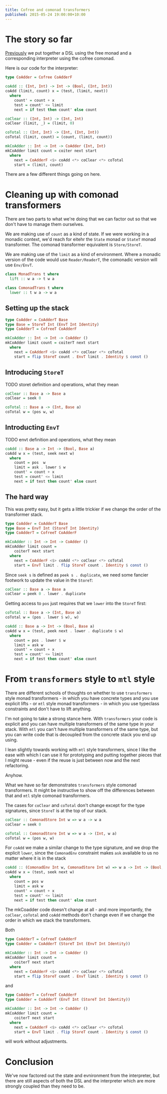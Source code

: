 ```yaml
---
title: Cofree and comonad transformers
published: 2015-05-24 19:00:00+10:00
---
```


# The story so far

[Previously](/posts/free_and_cofree.html) we put together a DSL using the free monad and a corresponding interpreter using the cofree comonad.

Here is our code for the interpreter:
```haskell
type CoAdder = Cofree CoAdderF

coAdd :: (Int, Int) -> Int -> (Bool, (Int, Int))
coAdd (limit, count) x = (test, (limit, next))
  where
    count' = count + x
    test = count' <= limit
    next = if test then count' else count

coClear :: (Int, Int) -> (Int, Int)
coClear (limit, _) = (limit, 0)

coTotal :: (Int, Int) -> (Int, (Int, Int))
coTotal (limit, count) = (count, (limit, count))

mkCoAdder :: Int -> Int -> CoAdder (Int, Int)
mkCoAdder limit count = coiter next start
  where
    next = CoAdderF <$> coAdd <*> coClear <*> coTotal
    start = (limit, count)
```

There are a few different things going on here.

# Cleaning up with comonad transformers

There are two parts to what we're doing that we can factor out so that we don't have to manage them ourselves.

We are making use of `count` as a kind of state.
If we were working in a monadic context, we'd reach for eitehr the `State` monad or `StateT` monad transformer.
The comonad transformer equivalent is `Store/StoreT`.

We are making use of the `limit` as a kind of environment.
Where a monadic version of the code would use `Reader/ReaderT`, the comonadic version will use `Env/EnvT`.

```haskell
class MonadTrans t where
  lift :: w a -> t w a
```

```haskell
class ComonadTrans t where
  lower :: t w a -> w a
```

## Setting up the stack

```haskell
type CoAdder = CoAdderT Base
type Base = StoreT Int (EnvT Int Identity)
type CoAdderT = CofreeT CoAdderF

mkCoAdder :: Int -> Int -> CoAdder ()
mkCoAdder limit count = coiterT next start
  where
    next = CoAdderF <$> coAdd <*> coClear <*> coTotal
    start = flip StoreT count . EnvT limit . Identity $ const ()
```

## Introducing `StoreT`

TODO storet definition and operations, what they mean

```haskell
coClear :: Base a -> Base a
coClear = seek 0

coTotal :: Base a -> (Int, Base a)
coTotal w = (pos w, w)
```

## Introducting `EnvT`

TODO envt definition and operations, what they mean

```haskell
coAdd :: Base a -> Int -> (Bool, Base a)
coAdd w x = (test, seek next w)
  where
    count = pos  w
    limit = ask . lower $ w
    count' = count + x
    test = count' <= limit
    next = if test then count' else count
```

## The hard way

This was pretty easy, but it gets a little trickier if we change the order of the transformer stack.

```haskell
type CoAdder = CoAdderT Base
type Base = EnvT Int (StoreT Int Identity)
type CoAdderT = CofreeT CoAdderF

mkCoAdder :: Int -> Int -> CoAdder ()
mkCoAdder limit count =
    coiterT next start
  where
    next = CoAdderF <$> coAdd <*> coClear <*> coTotal
    start = EnvT limit . flip StoreT count . Identity $ const ()
```

Since `seek s` is defined as `peek s . duplicate`, we need some fancier footwork to update the value in the `StoreT`:
```haskell
coClear :: Base a -> Base a
coClear = peek 0 . lower . duplicate
```

Getting access to `pos` just requires that we `lower` into the `StoreT` first:
```haskell
coTotal :: Base a -> (Int, Base a)
coTotal w = (pos . lower $ w), w)

coAdd :: Base a -> Int -> (Bool, Base a)
coAdd w x = (test, peek next . lower . duplicate $ w)
  where
    count = pos . lower $ w
    limit = ask w
    count' = count + x
    test = count' <= limit
    next = if test then count' else count
```

# From `transformers` style to `mtl` style

There are different schools of thoughts on whether to use `transformers` style monad transformers - in which you have concrete types and you use explicit lifts - or `mtl` style monad transformers - in which you use typeclass constraints and don't have to lift anything.

I'm not going to take a strong stance here.
With `transformers` your code is explicit and you can have multiple transformers of the same type in your stack.
With `mtl` you can't have multiple transformers of the same type, but you can write code that is decoupled from the concrete stack you end up using.

I lean slightly towards working with `mtl` style transformers, since I like the ease with which I can use it for prototyping and putting together pieces that I might reuse - even if the reuse is just between now and the next refactoring.

Anyhow.

What we have so far demonstrates `transformers` style comonad transformers.  It might be instructive to show off the differences between that and `mtl` style comonad transformers.

The cases for `coClear` and `coTotal` don't change except for the type signatures, since `StoreT` is at the top of our stack.
```haskell
coClear :: ComonadStore Int w => w a -> w a
coClear = seek 0

coTotal :: ComonadStore Int w => w a -> (Int, w a)
coTotal w = (pos w, w)
```

For `coAdd` we make a similar change to the type signature, and we drop the explicit `lower`, since the `ComonadEnv` constraint makes `ask` available to us no matter where it is in the stack
```haskell
coAdd :: (ComonadEnv Int w, ComonadStore Int w) => w a -> Int -> (Bool, w a)
coAdd w x = (test, seek next w)
  where
    count = pos w
    limit = ask w
    count' = count + x
    test = count' <= limit
    next = if test then count' else count
```

The mkCoadder code doesn't change at all - and more importantly, the `coClear`, `coTotal` and `coAdd` methods don't change even if we change the order in which we stack the transformers.

Both
```haskell
type CoAdderT = CofreeT CoAdderF
type CoAdder = CoAdderT (StoreT Int (EnvT Int Identity))

mkCoAdder :: Int -> Int -> CoAdder ()
mkCoAdder limit count =
    coiterT next start
  where
    next = CoAdderF <$> coAdd <*> coClear <*> coTotal
    start = flip StoreT count . EnvT limit . Identity $ const ()
```
and
```haskell
type CoAdderT = CofreeT CoAdderF
type CoAdder = CoAdderT (EnvT Int (StoreT Int Identity))

mkCoAdder :: Int -> Int -> CoAdder ()
mkCoAdder limit count =
    coiterT next start
  where
    next = CoAdderF <$> coAdd <*> coClear <*> coTotal
    start = EnvT limit . flip StoreT count . Identity $ const ()
```
will work without adjustments.

# Conclusion

We've now factored out the state and evnironment from the interpreter, but there are still aspects of both the DSL and the interpreter which are more strongly coupled than they need to be.
